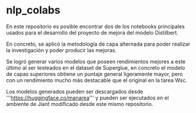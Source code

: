 # nlp_colabs

En este repositorio es posible encontrar dos de los notebooks principales usados para el desarrollo del proyecto de mejora del modelo Distilbert.

En concreto, se aplicó la metodología de capa alternada para poder realizar la investigación y poder producir las mejoras.

Se logró generar varios modelos que poseen rendimientos mejores a este último al ser testeados en el dataset de Superglue, en concreto el modelo de capas superiores obtiene un puntaje general ligeramente mayor, pero con un rendimiento mucho más destacable que el original en la tarea Wsc.

Los modelos generados pueden ser descargados desde '''https://huggingface.co/manarea''' y pueden ser ejecutados en el ambiente de Jiant modificado desde este mismo repositorio.
